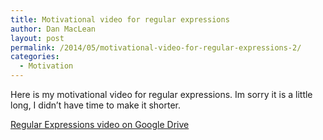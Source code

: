 ```yaml
---
title: Motivational video for regular expressions
author: Dan MacLean
layout: post
permalink: /2014/05/motivational-video-for-regular-expressions-2/
categories:
  - Motivation
---
```

Here is my motivational video for regular expressions. Im sorry it is a little long, I didn&#8217;t have time to make it shorter.

[Regular Expressions video on Google Drive][1]

&nbsp;

 [1]: https://drive.google.com/file/d/0B7QvKOiEYH0dazNxTGY4bk5Md3M/edit?usp=sharing